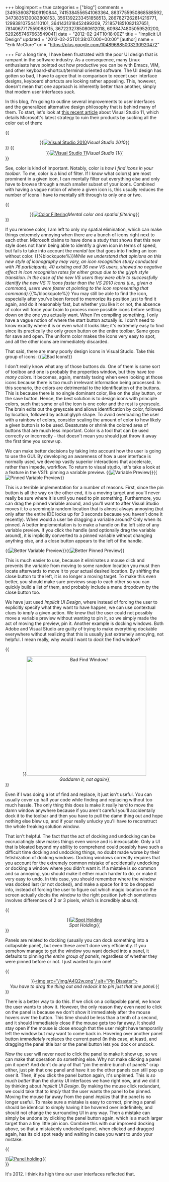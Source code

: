+++
blogimport = true
categories = ["blog"]
comments = [3495360871809190844, 7415384556541063364, 8637755950868588592, 3473835130083808153, 3561392233451858513, 2867827262814216771, 129938107544110101, 3641431318452499209, 7218571851082137651, 7814067717559088715, 3672232785080612018, 6098474805059520200, 5292657467663549041]
date = "2012-02-24T10:18:00Z"
title = "Implicit UI Design"
updated = "2012-02-25T01:38:07.000+00:00"
[author]
name = "Erik McClure"
uri = "https://plus.google.com/104896885003230920472"

+++
For a long time, I have been frustrated with the poor UI design that is rampant in the software industry. As a consequence, many Linux enthusiasts have pointed out how productive you can be with Emacs, VIM, and other keyboard-shortcut/terminal oriented software. The UI design has gotten so bad, I have to agree that in comparison to recent user interface designs, keyboard shortcuts are looking rather appealing. This, however, doesn't mean that one approach is inherently better than another, simply that modern user interfaces *suck*. 

In this blog, I'm going to outline several improvements to user interfaces and the generalized alternative design philosophy that is behind many of them. To start, let's look at [this recent article](http://blogs.msdn.com/b/visualstudio/archive/2012/02/23/introducing-the-new-developer-experience.aspx) about Visual Studio 11, which details Microsoft's latest strategy to ruin their products by sucking all the color out of them: 

{{<div style="text-align:center;overflow:hidden;">}}<a href="http://blogs.msdn.com/cfs-file.ashx/__key/communityserver-blogs-components-weblogfiles/00-00-01-29-92-metablogapi/1667.dev10toolbars_5F00_4D41B521.png"><img src="http://blogs.msdn.com/cfs-file.ashx/__key/communityserver-blogs-components-weblogfiles/00-00-01-29-92-metablogapi/1667.dev10toolbars_5F00_4D41B521.png" alt="Visual Studio 2010" /></a><i>Visual Studio 2010</i>{{</div>}}
{{<div style="text-align:center;overflow:hidden;">}}<a href="http://blogs.msdn.com/cfs-file.ashx/__key/communityserver-blogs-components-weblogfiles/00-00-01-29-92-metablogapi/1667.dev10toolbars_5F00_4D41B521.png"><img src="http://blogs.msdn.com/cfs-file.ashx/__key/communityserver-blogs-components-weblogfiles/00-00-01-29-92-metablogapi/8117.dev11toolbars_5F00_2190EB25.png" alt="Visual Studio 11" /></a><i>Visual Studio 11</i>{{</div>}}

See, color is kind of important. Notably, color is *how I find icons in your toolbar*. To me, color is a kind of filter. If I know what color(s) are most prominent in a given icon, I can mentally filter out everything else and only have to browse through a much smaller subset of your icons. Combined with having a vague notion of where a given icon is, this usually reduces the number of icons I have to mentally sift through to only one or two.  

{{<div style="text-align:center;overflow:hidden;">}}<a href="/img/qem4h.png"><img src="/img/qem4h.png" alt="Color Filtering" /></a><i>Mental color and spatial filtering</i>{{</div>}}

If you remove color, I am left to only my spatial elimination, which can make things extremely annoying when there are a bunch of icons right next to each other. Microsoft claims to have done a study that shows that this new style does not harm being able to identify a given icon in terms of speed, but fails to take into account the *mental tax* that goes into finding an icon without color.  {{%blockquote%}}*While we understand that opinions on this new style of iconography may vary, an icon recognition study conducted with 76 participants, 40 existing and 36 new VS users, showed no negative effect in icon recognition rates for either group due to the glyph style transition. In the case of the new VS users they were able to successfully identify the new VS 11 icons faster than the VS 2010 icons (i.e., given a command, users were faster at pointing to the icon representing that command).*{{%/blockquote%}} You may still be able to find the icon, especially after you've been forced to memorize its position just to find it again, and do it reasonably fast, but whether you like it or not, the absence of color will force your brain to process more possible icons before settling down on the one you actually want. When I'm compiling something, I only have a vague notion of where the start button actually is. I don't need to know exactly where it is or even what it looks like; it's extremely easy to find since its practically the only green button on the entire toolbar. Same goes for save and open. The uniform color makes the icons very easy to spot, and all the other icons are immediately discarded. 

That said, there are many poorly design icons in Visual Studio. Take this group of icons: 
{{<img src="/img/mIcIL.png" alt="Bad Icons!">}}

I don't really know what any of those buttons do. One of them is some sort of toolbox and one is probably the properties window, but they have *too many colors*. It becomes, again, mentally taxing when even looking at those icons because there is too much irrelevant information being processed. In this scenario, the colors are detrimental to the identification of the buttons. This is because there is no single dominant color, like on the play button, or the save button. Hence, the best solution is to design icons with principle colors, such that some or all the icon is one color and the rest is greyscale. The brain edits out the greyscale and allows identification by color, followed by location, followed by actual glyph shape. To avoid overloading the user with a rainbow of colors, consider scaling the amount of color to how likely a given button is to be used. Desaturate or shrink the colored area of buttons that are much less important. Color is a tool that can be used correctly or incorrectly - that doesn't mean you should just throw it away the first time you screw up. 

We can make better decisions by taking into account how the user is going to use the GUI. By developing an awareness of how a user interface is normally used, we develop vastly superior interactions that accelerate, rather than impede, workflow. To return to visual studio, let's take a look at a feature in the VS11: pinning a variable preview. 
{{<img src="/img/c6j3X.png" alt="Variable Preview">}}{{<img src="/img/fskyt.png" alt="Pinned Variable Preview">}}

This is a terrible implementation for a number of reasons. First, since the pin button is all the way on the other end, it is a moving target and you'll never really be sure where it is until you need to pin something. Furthermore, you can drag the pinned variable around, and you'll want to after Visual Studio moves it to a seemingly random location that is almost always annoying (but only after the entire IDE locks up for 3 seconds because you haven't done it recently). When would a user be dragging a variable around? Only when its pinned. A better implementation is to make a handle on the left side of any variable preview. If you click the handle (and optionally drag the variable around), it is implicitly converted to a pinned variable without changing anything else, and a close button appears to the left of the handle. 

{{<img src="/img/yXQ12.png" alt="Better Variable Preview" >}}{{<img src="/img/YOXVA.png" alt="Better Pinned Preview" >}}

This is much easier to use, because it eliminates a mouse click and prevents the variable from moving to some random location you must then locate afterwards to move it to your actual desired location. By shifting the close button to the left, it is no longer a moving target. To make this even better, you should make sure previews snap to each other so you can quickly build a list of them, and probably include a menu dropdown by the close button too. 

We have just used *Implicit UI Design*, where instead of forcing the user to explicitly specify what they want to have happen, we can use contextual clues to *imply* a given action. We knew that the user could not possibly move a variable preview without wanting to pin it, so we simply made the act of moving the preview, pin it. Another example is docking windows. Both Adobe and Visual Studio are guilty of trying to make everything dockable everywhere without realizing that this is usually just extremely annoying, not helpful. I mean really, why would I want to *dock* the find window? 

{{<div style="text-align:center;overflow:hidden;">}}<a href="/img/odtyz.png"><img style="height:380px" src="/img/odtyz.png" alt="Bad Find Window!" /></a></br><i>Goddamn it, not again</i>{{</div>}}

Even if I was doing a lot of find and replace, it just isn't useful. You can usually cover up half your code while finding and replacing without too much hassle. The only thing this does is make it really hard to move the damn window anywhere because if you aren't careful you'll accidentally dock it to the toolbar and then you have to pull the damn thing out and hope nothing else blew up, and if your really unlucky you'll have to reconstruct the whole freaking solution window. 

That isn't helpful. The fact that the act of docking and undocking can be excruciatingly slow makes things even worse and is inexcusable. Only a UI that is bloated beyond my ability to comprehend could possibly have such a difficult time docking and undocking things, no doubt made worse by their fetishization of docking windows. Docking windows correctly requires that you account for the extremely common mistake of accidentally undocking or docking a window where you didn't want it. If a mistake is so common and so annoying, you should make it either much harder to do, or make it very easy to undo. In this case, you should remember where the window was docked last (or not docked), and make a space for it to be dropped into, instead of forcing the user to figure out which magic location on the screen actually docks the window to the right position (which sometimes involves differences of 2 or 3 pixels, which is incredibly absurd). 

{{<div style="text-align:center;overflow:hidden">}}<a href="/img/ZKhiJ.png"><img src="/img/ZKhiJ.png" alt="Spot Holding"></a><br/><i>Spot Holding</i>{{</div>}}

Panels are related to docking (usually you can dock something into a collapsible panel), but even these aren't done very efficiently. If you somehow manage to get the window you want docked into a panel, it defaults to pinning *the entire group of panels*, regardless of whether they were pinned before or not. I just wanted to pin one! 

{{<div style="text-align:center;overflow:hidden">}}<a href="/img/A4Q2w.png"><img src="/img/A4Q2w.png"/ alt="Pin Disaster"></a><br/><i>You have to drag the thing out and redock it to pin just that one panel.</i>{{</div>}}

There is a better way to do this. If we click on a collapsible panel, we know the user wants to show it. However, the only reason they even need to click on the panel is because we don't show it immediately after the mouse hovers over the button. This time should be less than a tenth of a second, and it should immediately close if the mouse gets too far away. It should stay open if the mouse is close enough that the user might have temporarily left the window but may want to come back in. Hovering over another panel button *immediately* replaces the current panel (in this case, at least), and dragging the panel title bar or the panel button lets you dock or undock. 

Now the user will never need to click the panel to make it show up, so we can make that operation do something else. Why not make clicking a panel pin it open? And don't do any of that "pin the entire bunch of panels" crap either, just pin that one panel and have it so the other panels can still pop up over it. Then, if you click the panel button again, it's unpinned. This is *so much better* than the clunky UI interfaces we have right now, and we did it by thinking about *Implicit UI Design*. By making the mouse click redundant, we could take that to *imply* that the user wants the panel to be pinned. Moving the mouse far away from the panel *implies* that the panel is no longer useful. To make sure a mistake is easy to correct, pinning a panel should be identical to simply having it be hovered over indefinitely, and should not change the surrounding UI in any way. Then a mistake can simply be undone by clicking the panel button again, which is a much larger target than a tiny little pin icon. Combine this with our improved docking above, so that a mistakenly undocked panel, when clicked and dragged again, has its old spot ready and waiting in case you want to undo your mistake. 

{{<div style="overflow:hidden">}}<a href="/img/1j4kq.png"><img src="/img/1j4kq.png" alt="Panel holding" /></a>{{</div>}}

It's 2012. I think its high time our user interfaces reflected that.
